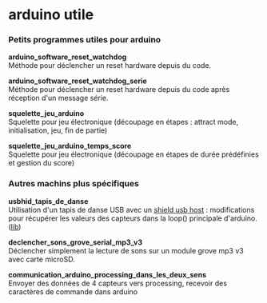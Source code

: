 # arduino utile

### Petits programmes utiles pour arduino

**arduino_software_reset_watchdog**  
Méthode pour déclencher un reset hardware depuis du code.

**arduino_software_reset_watchdog_serie**  
Méthode pour déclencher un reset hardware depuis du code après réception d'un message série.

**squelette_jeu_arduino**  
Squelette pour jeu électronique (découpage en étapes : attract mode, initialisation, jeu, fin de partie)

**squelette_jeu_arduino_temps_score**  
Squelette pour jeu électronique (découpage en étapes de durée prédéfinies et gestion du score)


### Autres machins plus spécifiques

**usbhid_tapis_de_danse**  
Utilisation d'un tapis de danse USB avec un [shield usb host](https://www.arduino.cc/en/Main/ArduinoUSBHostShield&lang=) : modifications pour récupérer les valeurs des capteurs dans la loop() principale d'arduino. ([lib](https://github.com/felis/USB_Host_Shield_2.0))

**declencher_sons_grove_serial_mp3_v3**  
Déclencher simplement la lecture de sons sur un module grove mp3 v3 avec carte microSD.

**communication_arduino_processing_dans_les_deux_sens**  
Envoyer des données de 4 capteurs vers processing, recevoir des caractères de commande dans arduino 
